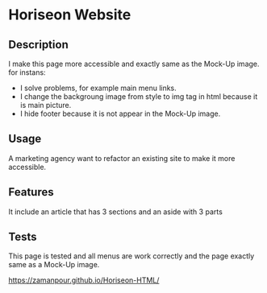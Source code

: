 # Horiseon Website

## Description

I make this page more accessible and exactly same as the Mock-Up image. for instans:
- I solve problems, for example main menu links.
- I change the backgroung image from style to img tag in html because it is main picture.
- I hide footer because it is not appear in the Mock-Up image.


## Usage

A marketing agency want to refactor an existing site to make it more accessible.


## Features

It include an article that has 3 sections and an aside with 3 parts


## Tests

This page is tested and all menus are work correctly and the page exactly same as a Mock-Up image.

https://zamanpour.github.io/Horiseon-HTML/

<img scr="assets/images/Horiseon-HTML.png" />